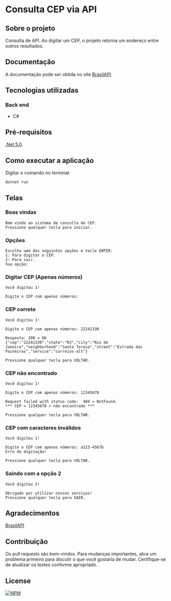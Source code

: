 # Consulta CEP via API 

## Sobre o projeto
Consulta de API. 
Ao digitar um CEP, o projeto retorna um endereço entre outros resultados.

## Documentação

A documentação pode ser obtida no site [BrasilAPI](https://brasilapi.com.br/).

## Tecnologias utilizadas
### Back end
- C#


## Pré-requisitos
[.Net 5.0](https://dotnet.microsoft.com/pt-br/download/dotnet/5.0).

## Como executar a aplicação
Digitar o comando no terminal:
```
dotnet run
```


## Telas
### Boas vindas
```
Bem vindo ao sistema de consulta de CEP.
Pressione qualquer tecla para iniciar.
```

### Opções
```
Escolha uma das seguintes opções e tecle ENTER:
1: Para digitar o CEP.
2: Para sair.
Sua opção:
```

### Digitar CEP (Apenas números)
```
Você digitou 1!

Digite o CEP com apenas números:
```

### CEP correto
```
Você digitou 1!

Digite o CEP com apenas números: 22241330

Resposta: 200 = OK
{"cep":"22241330","state":"RJ","city":"Rio de Janeiro","neighborhood":"Santa Teresa","street":"Estrada das Paineiras","service":"correios-alt"}

Pressione qualquer tecla para VOLTAR.
```

### CEP não encontrado
```
Você digitou 1!

Digite o CEP com apenas números: 12345678

Request failed with status code:  404 = NotFound.
*** CEP < 12345678 > não encontrado ***

Pressione qualquer tecla para VOLTAR.
```

### CEP com caracteres inválidos
```
Você digitou 1!

Digite o CEP com apenas números: a123-4567b
Erro de digitação!

Pressione qualquer tecla para VOLTAR.
```

### Saindo com a opção 2
```
Você digitou 2!

Obrigado por utilizar nossos serviços!
Pressione qualquer tecla para SAIR.
```

## Agradecimentos
[BrasilAPI](https://brasilapi.com.br/)

## Contribuição
Os pull requests são bem-vindos. Para mudanças importantes, abra um problema primeiro para discutir o que você gostaria de mudar.
Certifique-se de atualizar os testes conforme apropriado.

## License
[![NPM](https://img.shields.io/npm/l/react)](https://github.com/ELTIERRY/Api-Simples-Consulta-Cep/blob/main/LICENSE)